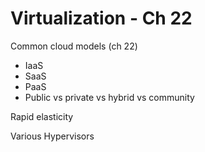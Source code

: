 # Virtualization - Ch 22

Common cloud models (ch 22)

* IaaS
* SaaS
* PaaS
* Public vs private vs hybrid vs community

Rapid elasticity

Various Hypervisors
